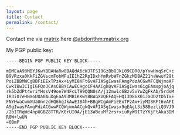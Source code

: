 ```yaml
---
layout: page
title: Contact
permalink: /contact/
---
```


Contact me via [matrix](https://matrix.org) here [@abdorithm:matrix.org](https://matrix.to/#/@abdorithm:matrix.org)

My PGP public key:
```
-----BEGIN PGP PUBLIC KEY BLOCK-----

mDMEaA93MBYJKwYBBAHaRw8BAQdA6cWJ7FSI9GzBbOJkL09CDR0/pYxwHnqSrC+c
B9VRzxa0KkFiZGVscmFobWFuIE1hZ2RpIDxhYmRvbWFnZGkzMDBAZ21haWwuY29t
PoiZBBMWCgBBFiEExTPzAx+iyMI8KFt6vAFIASgIwasFAmgPdzACGwMFCQWjmoAF
CwkIBwICIgIGFQoJCAsCBBYCAwECHgcCF4AACgkQvAFIASgIwas6igEAmxpjoAjq
rk5bZdPt4wriYHssV49oe7W4FcLT99QQN0sA/j12mwic6Bzv5vYwZgFkAb/5rdsM
IR3i07eHNXoUUa0AuDgEaA93MBIKKwYBBAGXVQEFAQEHQI3D86X01JaOD2tD5IxE
FNYHwaCwmXUaUnrzdHQ6hgJkAwEIB4h+BBgWCgAmFiEExTPzAx+iyMI8KFt6vAFI
ASgIwasFAmgPdzACGwwFCQWjmoAACgkQvAFIASgIwasx9gEAgL3i58BezliQ3VJ9
/2bITRqWd4npUGBZ8TTR/K0rUI0A/jE13W8euMf2rs+xiuRyW9ITzYKjFtAka3DM
R8W+lwUN
=0BmP
-----END PGP PUBLIC KEY BLOCK-----
```